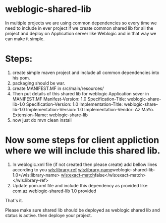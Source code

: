 # weblogic-shared-lib
In multiple projects we are using common dependencies so every time we need to include in ever project if we create common shared lib for all the project and deploy on Application server like Weblogic and in that way we can make it simple.


# Steps:
1) create simple maven project and include all common dependencies into his pom.
2) packaging should be war.
3) create MANIFEST.MF in src/main/resources/
4) Then put details of this shared lib for weblogic Application sever in MANIFEST.MF
  Manifest-Version: 1.0
  Specification-Title: weblogic-share-lib-1.0
  Specification-Version: 1.0
  Implementation-Title: weblogic-share-lib-1.0
  Implementation-Version: 1.0
  Implementation-Vendor: Az MaYo.
  Extension-Name: weblogic-share-lib
5) now just do mvn clean install

# Now some steps for client appliction where we will include this shared lib.
1) In weblogic.xml file (if not created then please create) add bellow lines according to you
    <wls:library-ref>
        <wls:library-name>weblogic-shared-lib-1.0</wls:library-name>
        <wls:exact-match>false</wls:exact-match>
    </wls:library-ref>  
2) Update pom.xml file and include this dependency as provided like:
    <dependency>
			<groupId>com.az</groupId>
			<artifactId>weblogic-shared-lib</artifactId>
			<version>1.0</version>
			<scope>provided</scope>
		</dependency>

That's it.

Please make sure shared lib should be deployed as weblogic shared lib and status is active. then deploye your project.
